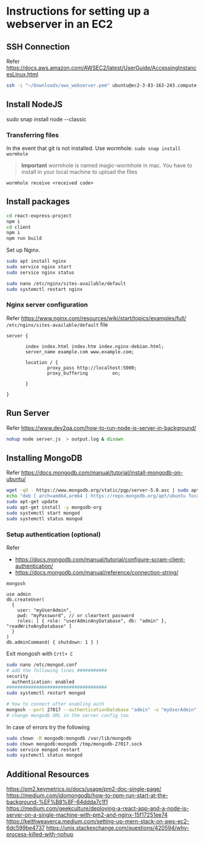 # Instructions for setting up a webserver in an EC2

## SSH Connection
Refer https://docs.aws.amazon.com/AWSEC2/latest/UserGuide/AccessingInstancesLinux.html
```bash
ssh -i "~/Downloads/aws_webserver.pem" ubuntu@ec2-3-83-163-243.compute-1.amazonaws.com
```

## Install NodeJS
sudo snap install node --classic

### Transferring files
In the event that git is not installed. Use wormhole.
`sudo snap install wormhole`

> **Important** wormhole is named magic-wormhole in mac. You have to install in your local machine to upload the files

`wormhole receive <received code>` 
## Install packages
```bash
cd react-express-project
npm i
cd client
npm i
npm run build
```
Set up Nginx. 
```bash
sudo apt install nginx
sudo service nginx start
sudo service nginx status

sudo nano /etc/nginx/sites-available/default
sudo systemctl restart nginx
```
### Nginx server configuration 
Refer https://www.nginx.com/resources/wiki/start/topics/examples/full/
 `/etc/nginx/sites-available/default` file
 ```text
server {

        index index.html index.htm index.nginx-debian.html;
        server_name example.com www.example.com;

        location / {
				proxy_pass http://localhost:5000;
                proxy_buffering         on;

        }

}
```
## Run Server
Refer https://www.dev2qa.com/how-to-run-node-js-server-in-background/
```bash
nohup node server.js  > output.log & disown
```

## Installing MongoDB
Refer https://docs.mongodb.com/manual/tutorial/install-mongodb-on-ubuntu/

```bash
wget -qO - https://www.mongodb.org/static/pgp/server-5.0.asc | sudo apt-key add -
echo "deb [ arch=amd64,arm64 ] https://repo.mongodb.org/apt/ubuntu focal/mongodb-org/5.0 multiverse" | sudo tee /etc/apt/sources.list.d/mongodb-org-5.0.list
sudo apt-get update
sudo apt-get install -y mongodb-org
sudo systemctl start mongod
sudo systemctl status mongod
```


### Setup authentication (optional)
Refer
- https://docs.mongodb.com/manual/tutorial/configure-scram-client-authentication/
- https://docs.mongodb.com/manual/reference/connection-string/

`mongosh` 
```mongosh
use admin
db.createUser(
  {
    user: "myUserAdmin",
    pwd: "myPassword", // or cleartext password
    roles: [ { role: "userAdminAnyDatabase", db: "admin" }, "readWriteAnyDatabase" ]
  }
)
db.adminCommand( { shutdown: 1 } )
```
Exit mongosh with `Crtl+ C`
```bash
sudo nano /etc/mongod.conf
# add the following lines ###########
security
  authentication: enabled
#####################################
sudo systemctl restart mongod

# how to connect after enabling auth
mongosh --port 27017 --authenticationDatabase "admin" -u "myUserAdmin" -p "myPassword"
# change mongodb URL in the server config too
```

In case of errors try the following
```bash
sudo chown -R mongodb:mongodb /var/lib/mongodb
sudo chown mongodb:mongodb /tmp/mongodb-27017.sock
sudo service mongod restart
sudo systemctl status mongod
```

## Additional Resources
https://pm2.keymetrics.io/docs/usage/pm2-doc-single-page/
https://medium.com/idomongodb/how-to-npm-run-start-at-the-background-%EF%B8%8F-64ddda7c1f1
https://medium.com/geekculture/deploying-a-react-app-and-a-node-js-server-on-a-single-machine-with-pm2-and-nginx-15f17251ee74
https://keithweaverca.medium.com/setting-up-mern-stack-on-aws-ec2-6dc599be4737
https://unix.stackexchange.com/questions/420594/why-process-killed-with-nohup